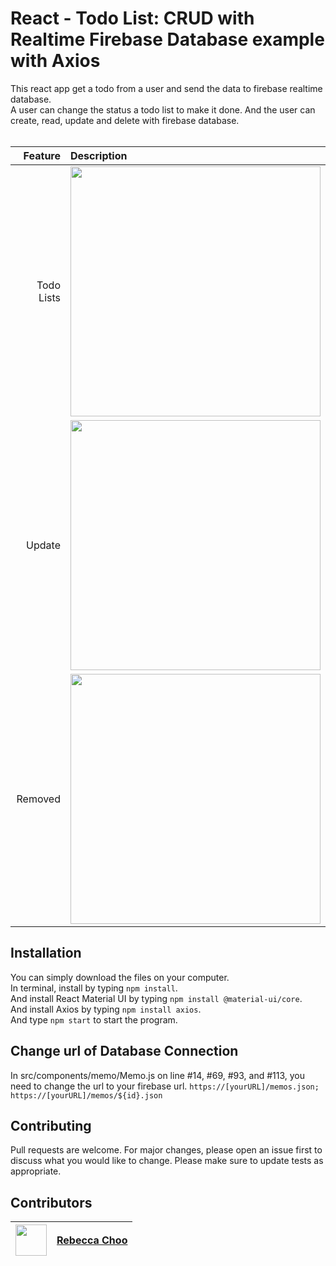 # React - Todo List: CRUD with Realtime Firebase Database example with Axios

This react app get a todo from a user and send the data to firebase realtime database.<br /> A user can change the status a todo list to make it done. And the user can create, read, update and delete with firebase database.<br /><br />

| Feature | Description |
| -----: | :----------- |
|  Todo Lists | <img src="https://github.com/rebeccachoo/react-todolist-with-firebase/blob/main/screenshot1.png?raw=true"  width="400">|
|  Update | <img src="https://github.com/rebeccachoo/react-todolist-with-firebase/blob/main/screenshot2.png?raw=true"  width="400">|
|  Removed | <img src="https://github.com/rebeccachoo/react-todolist-with-firebase/blob/main/screenshot13.png?raw=true"  width="400">|


## Installation

You can simply download the files on your computer. <br />
In terminal, install by typing `npm install`.  <br />
And install React Material UI by typing `npm install @material-ui/core`.  <br />
And install Axios by typing `npm install axios`.  <br />
And type `npm start` to start the program.

## Change url of Database Connection

In src/components/memo/Memo.js on line #14, #69, #93, and #113, you need to change the url to your firebase url.
`https://[yourURL]/memos.json;`
`https://[yourURL]/memos/${id}.json`

 
## Contributing

Pull requests are welcome. For major changes, please open an issue first to discuss what you would like to change.
Please make sure to update tests as appropriate. 


##  Contributors

|  <img src="https://avatars.githubusercontent.com/u/254729?s=460&u=58ed23724180265db677357b4133d4ef970d6407&v=4" width="50" height="50" /> |<a href="https://github.com/rebeccachoo" target="_blank">Rebecca Choo</a>| 
| ----------- | ----------- |
